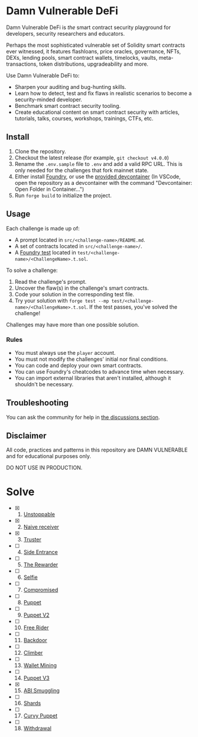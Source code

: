 # Damn Vulnerable DeFi

Damn Vulnerable DeFi is _the_ smart contract security playground for developers, security researchers and educators.

Perhaps the most sophisticated vulnerable set of Solidity smart contracts ever witnessed, it features flashloans, price oracles, governance, NFTs, DEXs, lending pools, smart contract wallets, timelocks, vaults, meta-transactions, token distributions, upgradeability and more.

Use Damn Vulnerable DeFi to:

- Sharpen your auditing and bug-hunting skills.
- Learn how to detect, test and fix flaws in realistic scenarios to become a security-minded developer.
- Benchmark smart contract security tooling.
- Create educational content on smart contract security with articles, tutorials, talks, courses, workshops, trainings, CTFs, etc.

## Install

1. Clone the repository.
2. Checkout the latest release (for example, `git checkout v4.0.0`)
3. Rename the `.env.sample` file to `.env` and add a valid RPC URL. This is only needed for the challenges that fork mainnet state.
4. Either install [Foundry](https://book.getfoundry.sh/getting-started/installation), or use the [provided devcontainer](./.devcontainer/) (In VSCode, open the repository as a devcontainer with the command "Devcontainer: Open Folder in Container...")
5. Run `forge build` to initialize the project.

## Usage

Each challenge is made up of:

- A prompt located in `src/<challenge-name>/README.md`.
- A set of contracts located in `src/<challenge-name>/`.
- A [Foundry test](https://book.getfoundry.sh/forge/tests) located in `test/<challenge-name>/<ChallengeName>.t.sol`.

To solve a challenge:

1. Read the challenge's prompt.
2. Uncover the flaw(s) in the challenge's smart contracts.
3. Code your solution in the corresponding test file.
4. Try your solution with `forge test --mp test/<challenge-name>/<ChallengeName>.t.sol`.
   If the test passes, you've solved the challenge!

Challenges may have more than one possible solution.

### Rules

- You must always use the `player` account.
- You must not modify the challenges' initial nor final conditions.
- You can code and deploy your own smart contracts.
- You can use Foundry's cheatcodes to advance time when necessary.
- You can import external libraries that aren't installed, although it shouldn't be necessary.

## Troubleshooting

You can ask the community for help in [the discussions section](https://github.com/theredguild/damn-vulnerable-defi/discussions).

## Disclaimer

All code, practices and patterns in this repository are DAMN VULNERABLE and for educational purposes only.

DO NOT USE IN PRODUCTION.

# Solve

- [x] 1. [Unstoppable](https://www.damnvulnerabledefi.xyz/challenges/unstoppable/)
- [x] 2. [Naive receiver](https://www.damnvulnerabledefi.xyz/challenges/naive-receiver/)
- [x] 3. [Truster](https://www.damnvulnerabledefi.xyz/challenges/truster/)
- [ ] 4. [ Side Entrance](https://www.damnvulnerabledefi.xyz/challenges/side-entrance/)
- [ ] 5. [The Rewarder](https://www.damnvulnerabledefi.xyz/challenges/the-rewarder/)
- [ ] 6. [Selfie](https://www.damnvulnerabledefi.xyz/challenges/selfie/)
- [ ] 7. [Compromised](https://www.damnvulnerabledefi.xyz/challenges/compromised/)
- [ ] 8. [Puppet](https://www.damnvulnerabledefi.xyz/challenges/puppet/)
- [ ] 9. [Puppet V2](https://www.damnvulnerabledefi.xyz/challenges/puppet-v2/)
- [ ] 10. [Free Rider](https://www.damnvulnerabledefi.xyz/challenges/free-rider/)
- [ ] 11. [Backdoor](https://www.damnvulnerabledefi.xyz/challenges/backdoor/)
- [ ] 12. [Climber](https://www.damnvulnerabledefi.xyz/challenges/climber/)
- [ ] 13. [Wallet Mining](https://www.damnvulnerabledefi.xyz/challenges/wallet-mining/)
- [ ] 14. [Puppet V3](https://www.damnvulnerabledefi.xyz/challenges/puppet-v3/)
- [x] 15. [ABI Smuggling](https://www.damnvulnerabledefi.xyz/challenges/abi-smuggling/)
- [ ] 16. [Shards](https://www.damnvulnerabledefi.xyz/challenges/shards/)
- [ ] 17. [Curvy Puppet](https://www.damnvulnerabledefi.xyz/challenges/curvy-puppet/)
- [ ] 18. [Withdrawal](https://www.damnvulnerabledefi.xyz/challenges/withdrawal/)
